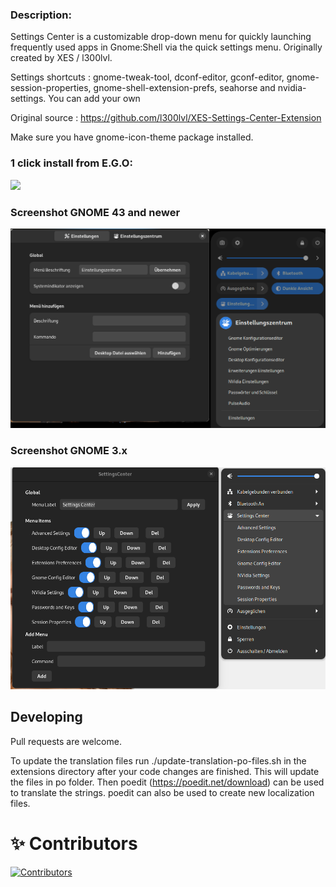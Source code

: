 ### Description:

Settings Center is a customizable drop-down menu for quickly launching frequently used apps in Gnome:Shell via the quick settings menu. Originally created by XES / l300lvl.

Settings shortcuts : gnome-tweak-tool, dconf-editor, gconf-editor, gnome-session-properties, gnome-shell-extension-prefs, seahorse and nvidia-settings. You can add your own

Original source : https://github.com/l300lvl/XES-Settings-Center-Extension

Make sure you have gnome-icon-theme package installed.

### 1 click install from E.G.O:

[<img src="https://www.lauinger-clan.de/pics/get-it-on-ego.png" height="125">](https://extensions.gnome.org/extension/2899/settingscenter)

### Screenshot GNOME 43 and newer

![Screenshot](https://github.com/ChrisLauinger77/XES-Settings-Center-Extension/blob/master/screenshot_4x.png)

### Screenshot GNOME 3.x

![Screenshot](https://github.com/ChrisLauinger77/XES-Settings-Center-Extension/blob/master/screenshot_3x.png)

## Developing

Pull requests are welcome.

To update the translation files run ./update-translation-po-files.sh in the extensions directory after your code changes are finished. This will update the files in po folder. Then poedit (https://poedit.net/download) can be used to translate the strings. poedit can also be used to create new localization files.

# ✨️ Contributors

[![Contributors](https://contrib.rocks/image?repo=ChrisLauinger77/XES-Settings-Center-Extension)](https://github.com/ChrisLauinger77/XES-Settings-Center-Extension/graphs/contributors)
